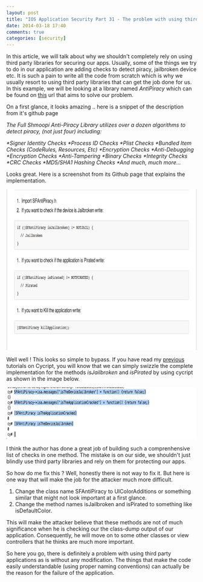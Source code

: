 ```yaml
---
layout: post
title: "IOS Application Security Part 31 - The problem with using third party libraries for securing your apps"
date: 2014-03-18 17:40
comments: true
categories: [security]
---
```


In this article, we will talk about why we shouldn't completely rely on using third party libraries for securing our apps. Usually, some of the things we try to do in our application are adding checks to detect piracy, jailbroken device etc. It is such a pain to write all the code from scratch which is why we usually resort to using third party libraries that can get the job done for us. In this example, we will be looking at a library named <i>AntiPiracy</i> which can be found on <a href="https://github.com/Shmoopi/AntiPiracy">this</a> url that aims to solve our problem.

On a first glance, it looks amazing .. here is a snippet of the description from it's github page

<i>The Full Shmoopi Anti-Piracy Library utilizes over a dozen algorithms to detect piracy, (not just four) including:

*Signer Identity Checks *Process ID Checks *Plist Checks *Bundled Item Checks (CodeRules, Resources, Etc) *Encryption Checks *Anti-Debugging *Encryption Checks *Anti-Tampering *Binary Checks *Integrity Checks *CRC Checks *MD5/SHA1 Hashing Checks *And much, much more…

</i>

Looks great. Here is a screenshot from its Github page that explains the implementation.

<!-- more -->

<img src="/images/posts/ios31/1.png" width="787" height="424" alt="1">

Well well ! This looks so simple to bypass. If you have read my <a href="http://highaltitudehacks.com/2013/07/25/ios-application-security-part-8-method-swizzling-using-cycript">previous</a> tutorials on Cycript, you will know that we can simply swizzle the complete implementation for the methods <i>isJailbroken</i> and <i>isPirated</i> by using cycript as shown in the image below.

<img src="/images/posts/ios31/2.png" width="808" height="136" alt="2">


I think the author has done a great job of building such a comprenhensive list of checks in one method. The mistake is on our side, we shouldn't just blindly use third party libraries and rely on them for protecting our apps.

So how do me fix this ? Well, honestly there is not way to fix it. But here is one way that will make the job for the attacker much more difficult.

<ol>
	<li>Change the class name SFAntiPiracy to UIColorAdditions or something similar that might not look important at a first glance.</li>
	<li>Change the method names isJailbroken and isPirated to something like isDefaultColor.</li>
</ol>

This will make the attacker believe that these methods are not of much significance when he is checking our the class-dump output of our application. Consequently, he will move on to some other classes or view controllers that he thinks are much more important.

So here you go, there is definitely a problem with using third party applications as is without any modification. The things that make the code easily understandable (using proper naming conventions) can actually be the reason for the failure of the application. 